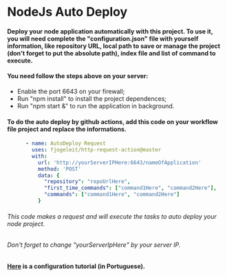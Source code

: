 # NodeJs Auto Deploy 

#### Deploy your node application automatically with this project. To use it, you will need complete the "configuration.json" file with yourself information, like **repository URL**, **local path** to save or manage the project (don't forget to put the absolute path), **index file** and **list of command** to execute.

#### You need follow the steps above on your server:
- Enable the port 6643 on your firewall;
- Run "npm install" to install the project dependences;
- Run "npm start &" to run the application in background.

#### To do the auto deploy by github actions, add this code on your workflow file project and replace the informations.

```yml
      - name: AutoDeploy Request
        uses: fjogeleit/http-request-action@master
        with:
          url: 'http://yourServerIPHere:6643/nameOfApplication'
          method: 'POST'
          data: {
            "repository": "repoUrlHere",
            "first_time_commands": ["command1Here", "command2Here"],
            "commands": ["command1Here", "command2Here"]
          }
```

###### This code makes a request and will execute the tasks to auto deploy your node project.
###### Don't forget to change "yourServerIpHere" by your server IP.

#### [Here](https://www.youtube.com/watch?v=tF_Ta0amX_E) is a configuration tutorial (in Portuguese).
